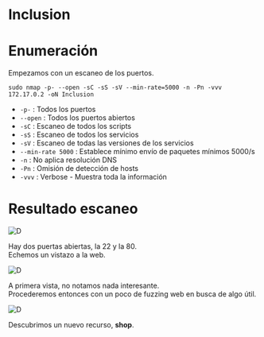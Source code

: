 # Inclusion

# Enumeración

Empezamos con un escaneo de los puertos.

`sudo nmap -p- --open -sC -sS -sV --min-rate=5000 -n -Pn -vvv 172.17.0.2 -oN Inclusion`  

- `-p-` : Todos los puertos
- `--open` : Todos los puertos abiertos
- `-sC` : Escaneo de todos los scripts
- `-sS` : Escaneo de todos los servicios
- `-sV` : Escaneo de todas las versiones de los servicios
- `--min-rate 5000` : Establece mínimo envío de paquetes mínimos 5000/s
- `-n` : No aplica resolución DNS
- `-Pn` : Omisión de detección de hosts
- `-vvv` : Verbose - Muestra toda la información

# Resultado escaneo  

![D](https://github.com/giustiand/DockerLabs-Writeups/blob/main/Medio/images/Domain/I_1.png)

Hay dos puertas abiertas, la 22 y la 80.  
Echemos un vistazo a la web.  

![D](https://github.com/giustiand/DockerLabs-Writeups/blob/main/Medio/images/Domain/I_2.png)

A primera vista, no notamos nada interesante.  
Procederemos entonces con un poco de fuzzing web en busca de algo útil.  

![D](https://github.com/giustiand/DockerLabs-Writeups/blob/main/Medio/images/Domain/I_3.png)

Descubrimos un nuevo recurso, **shop**.  
